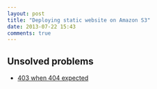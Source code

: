 ```yaml
---
layout: post
title: "Deploying static website on Amazon S3"
date: 2013-07-22 15:43
comments: true
---
```


## Unsolved problems

- [403 when 404 expected](https://forums.aws.amazon.com/thread.jspa?threadID=133250)




